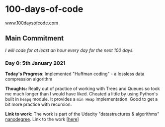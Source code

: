 # 100-days-of-code
 www.100daysofcode.com

## Main Commitment
*I will code for at least an hour every day for the next 100 days.*

### Day 0: 5th January 2021

**Today's Progress**: Implemented "Huffman coding" - a lossless data compression algorithm

**Thoughts:** Really out of practice of working with Trees and Queues so took me much longer than I would have liked. Cheated a little by using Python's built in `heapq` module. It provides a `min Heap` implementation. Good to get a bit more practice with recursion.

**Link to work:** The work is part of the Udacity "datastructures & algorithms" [nanodegree](https://www.udacity.com/course/data-structures-and-algorithms-nanodegree--nd256). Link to the work [[here](https://github.com/m-01101101/udacity-datastructures-algorithms/blob/master/projects/project1/huffman_coding.py)]
